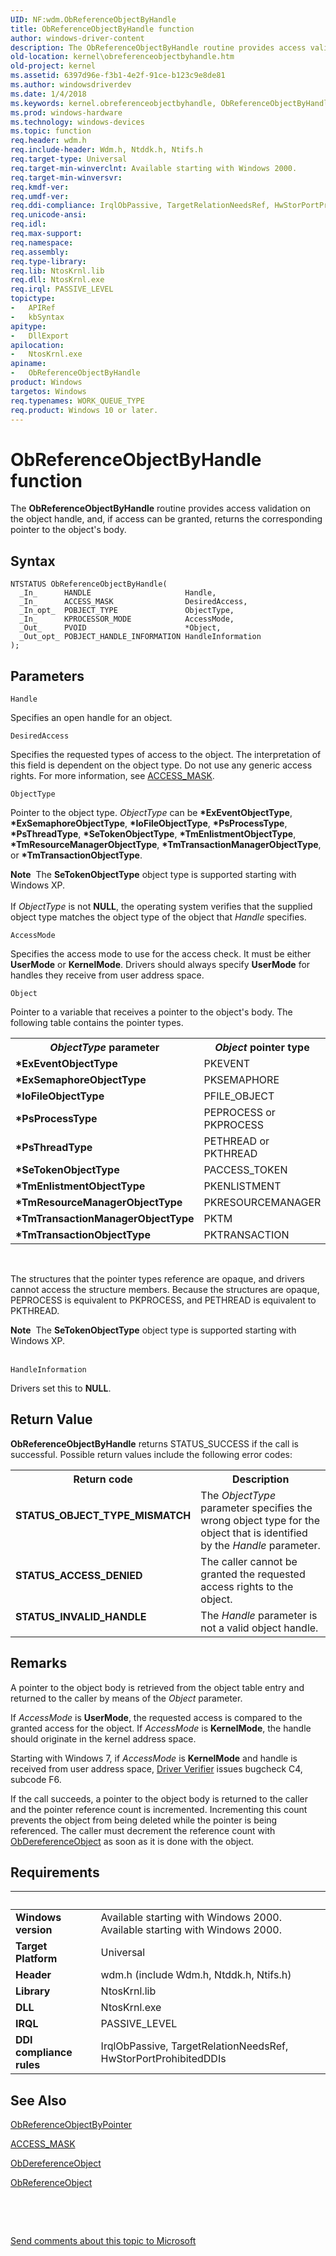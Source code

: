 ```yaml
---
UID: NF:wdm.ObReferenceObjectByHandle
title: ObReferenceObjectByHandle function
author: windows-driver-content
description: The ObReferenceObjectByHandle routine provides access validation on the object handle, and, if access can be granted, returns the corresponding pointer to the object's body.
old-location: kernel\obreferenceobjectbyhandle.htm
old-project: kernel
ms.assetid: 6397d96e-f3b1-4e2f-91ce-b123c9e8de81
ms.author: windowsdriverdev
ms.date: 1/4/2018
ms.keywords: kernel.obreferenceobjectbyhandle, ObReferenceObjectByHandle routine [Kernel-Mode Driver Architecture], k107_97ce2cea-8f20-4b30-996c-9ea268951aef.xml, wdm/ObReferenceObjectByHandle, ObReferenceObjectByHandle
ms.prod: windows-hardware
ms.technology: windows-devices
ms.topic: function
req.header: wdm.h
req.include-header: Wdm.h, Ntddk.h, Ntifs.h
req.target-type: Universal
req.target-min-winverclnt: Available starting with Windows 2000.
req.target-min-winversvr: 
req.kmdf-ver: 
req.umdf-ver: 
req.ddi-compliance: IrqlObPassive, TargetRelationNeedsRef, HwStorPortProhibitedDDIs
req.unicode-ansi: 
req.idl: 
req.max-support: 
req.namespace: 
req.assembly: 
req.type-library: 
req.lib: NtosKrnl.lib
req.dll: NtosKrnl.exe
req.irql: PASSIVE_LEVEL
topictype:
-	APIRef
-	kbSyntax
apitype:
-	DllExport
apilocation:
-	NtosKrnl.exe
apiname:
-	ObReferenceObjectByHandle
product: Windows
targetos: Windows
req.typenames: WORK_QUEUE_TYPE
req.product: Windows 10 or later.
---
```



# ObReferenceObjectByHandle function
The <b>ObReferenceObjectByHandle</b> routine provides access validation on the object handle, and, if access can be granted, returns the corresponding pointer to the object's body.

## Syntax

````
NTSTATUS ObReferenceObjectByHandle(
  _In_      HANDLE                     Handle,
  _In_      ACCESS_MASK                DesiredAccess,
  _In_opt_  POBJECT_TYPE               ObjectType,
  _In_      KPROCESSOR_MODE            AccessMode,
  _Out_     PVOID                      *Object,
  _Out_opt_ POBJECT_HANDLE_INFORMATION HandleInformation
);
````

## Parameters

`Handle`

Specifies an open handle for an object.

`DesiredAccess`

Specifies the requested types of access to the object. The interpretation of this field is dependent on the object type. Do not use any generic access rights. For more information, see <a href="https://msdn.microsoft.com/library/windows/hardware/ff540466">ACCESS_MASK</a>.

`ObjectType`

Pointer to the object type. <i>ObjectType</i> can be <b>*ExEventObjectType</b>, <b>*ExSemaphoreObjectType</b>, <b>*IoFileObjectType</b>, <b>*PsProcessType</b>, <b>*PsThreadType</b>, <b>*SeTokenObjectType</b>, <b>*TmEnlistmentObjectType</b>, <b>*TmResourceManagerObjectType</b>, <b>*TmTransactionManagerObjectType</b>, or <b>*TmTransactionObjectType</b>.
<div class="alert"><b>Note</b>  The <b>SeTokenObjectType</b> object type is supported starting with Windows XP.</div><div> </div>If <i>ObjectType</i> is not <b>NULL</b>, the operating system verifies that the supplied object type matches the object type of the object that <i>Handle</i> specifies.

`AccessMode`

Specifies the access mode to use for the access check. It must be either <b>UserMode</b> or <b>KernelMode</b>. Drivers should always specify <b>UserMode</b> for handles they receive from user address space.

`Object`

Pointer to a variable that receives a pointer to the object's body. The following table contains the pointer types.
<table>
<tr>
<th><i>ObjectType</i> parameter</th>
<th><i>Object </i>pointer type</th>
</tr>
<tr>
<td>
<b>*ExEventObjectType</b>

</td>
<td>
PKEVENT

</td>
</tr>
<tr>
<td>
<b>*ExSemaphoreObjectType</b>

</td>
<td>
PKSEMAPHORE

</td>
</tr>
<tr>
<td>
<b>*IoFileObjectType</b>

</td>
<td>
PFILE_OBJECT

</td>
</tr>
<tr>
<td>
<b>*PsProcessType</b>

</td>
<td>
PEPROCESS or PKPROCESS

</td>
</tr>
<tr>
<td>
<b>*PsThreadType</b>

</td>
<td>
PETHREAD or PKTHREAD

</td>
</tr>
<tr>
<td>
<b>*SeTokenObjectType</b>

</td>
<td>
PACCESS_TOKEN

</td>
</tr>
<tr>
<td>
<b>*TmEnlistmentObjectType</b>

</td>
<td>
PKENLISTMENT

</td>
</tr>
<tr>
<td>
<b>*TmResourceManagerObjectType</b>

</td>
<td>
PKRESOURCEMANAGER

</td>
</tr>
<tr>
<td>
<b>*TmTransactionManagerObjectType</b>

</td>
<td>
PKTM

</td>
</tr>
<tr>
<td>
<b>*TmTransactionObjectType</b>

</td>
<td>
PKTRANSACTION

</td>
</tr>
</table> 

The structures that the pointer types reference are opaque, and drivers cannot access the structure members. Because the structures are opaque, PEPROCESS is equivalent to PKPROCESS, and PETHREAD is equivalent to PKTHREAD.
<div class="alert"><b>Note</b>  The <b>SeTokenObjectType</b> object type is supported starting with Windows XP.</div><div> </div>

`HandleInformation`

Drivers set this to <b>NULL</b>.


## Return Value

<b>ObReferenceObjectByHandle</b> returns STATUS_SUCCESS if the call is successful. Possible return values include the following error codes:
<table>
<tr>
<th>Return code</th>
<th>Description</th>
</tr>
<tr>
<td width="40%">
<dl>
<dt><b>STATUS_OBJECT_TYPE_MISMATCH</b></dt>
</dl>
</td>
<td width="60%">
The <i>ObjectType</i> parameter specifies the wrong object type for the object that is identified by the <i>Handle</i> parameter.

</td>
</tr>
<tr>
<td width="40%">
<dl>
<dt><b>STATUS_ACCESS_DENIED</b></dt>
</dl>
</td>
<td width="60%">
The caller cannot be granted the requested access rights to the object.

</td>
</tr>
<tr>
<td width="40%">
<dl>
<dt><b>STATUS_INVALID_HANDLE</b></dt>
</dl>
</td>
<td width="60%">
The <i>Handle</i> parameter is not a valid object handle.

</td>
</tr>
</table>

## Remarks

A pointer to the object body is retrieved from the object table entry and returned to the caller by means of the <i>Object</i> parameter.

If <i>AccessMode</i> is <b>UserMode</b>, the requested access is compared to the granted access for the object. If <i>AccessMode</i> is <b>KernelMode</b>, the handle should originate in the kernel address space.

Starting with Windows 7, if <i>AccessMode</i> is <b>KernelMode</b> and handle is received from user address space, <a href="https://msdn.microsoft.com/library/windows/hardware/ff557262">Driver Verifier</a> issues bugcheck C4, subcode F6.

If the call succeeds, a pointer to the object body is returned to the caller and the pointer reference count is incremented. Incrementing this count prevents the object from being deleted while the pointer is being referenced. The caller must decrement the reference count with <a href="..\wdm\nf-wdm-obdereferenceobject.md">ObDereferenceObject</a> as soon as it is done with the object.

## Requirements
| &nbsp; | &nbsp; |
| ---- |:---- |
| **Windows version** | Available starting with Windows 2000. Available starting with Windows 2000. |
| **Target Platform** | Universal |
| **Header** | wdm.h (include Wdm.h, Ntddk.h, Ntifs.h) |
| **Library** | NtosKrnl.lib |
| **DLL** | NtosKrnl.exe |
| **IRQL** | PASSIVE_LEVEL |
| **DDI compliance rules** | IrqlObPassive, TargetRelationNeedsRef, HwStorPortProhibitedDDIs |

## See Also

<a href="..\wdm\nf-wdm-obreferenceobjectbypointer.md">ObReferenceObjectByPointer</a>

<a href="https://msdn.microsoft.com/library/windows/hardware/ff540466">ACCESS_MASK</a>

<a href="..\wdm\nf-wdm-obdereferenceobject.md">ObDereferenceObject</a>

<a href="..\wdm\nf-wdm-obreferenceobject.md">ObReferenceObject</a>

 

 

<a href="mailto:wsddocfb@microsoft.com?subject=Documentation%20feedback [kernel\kernel]:%20ObReferenceObjectByHandle routine%20 RELEASE:%20(1/4/2018)&amp;body=%0A%0APRIVACY STATEMENT%0A%0AWe use your feedback to improve the documentation. We don't use your email address for any other purpose, and we'll remove your email address from our system after the issue that you're reporting is fixed. While we're working to fix this issue, we might send you an email message to ask for more info. Later, we might also send you an email message to let you know that we've addressed your feedback.%0A%0AFor more info about Microsoft's privacy policy, see http://privacy.microsoft.com/en-us/default.aspx." title="Send comments about this topic to Microsoft">Send comments about this topic to Microsoft</a>